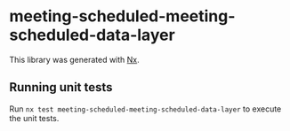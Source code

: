 # meeting-scheduled-meeting-scheduled-data-layer

This library was generated with [Nx](https://nx.dev).

## Running unit tests

Run `nx test meeting-scheduled-meeting-scheduled-data-layer` to execute the unit tests.
